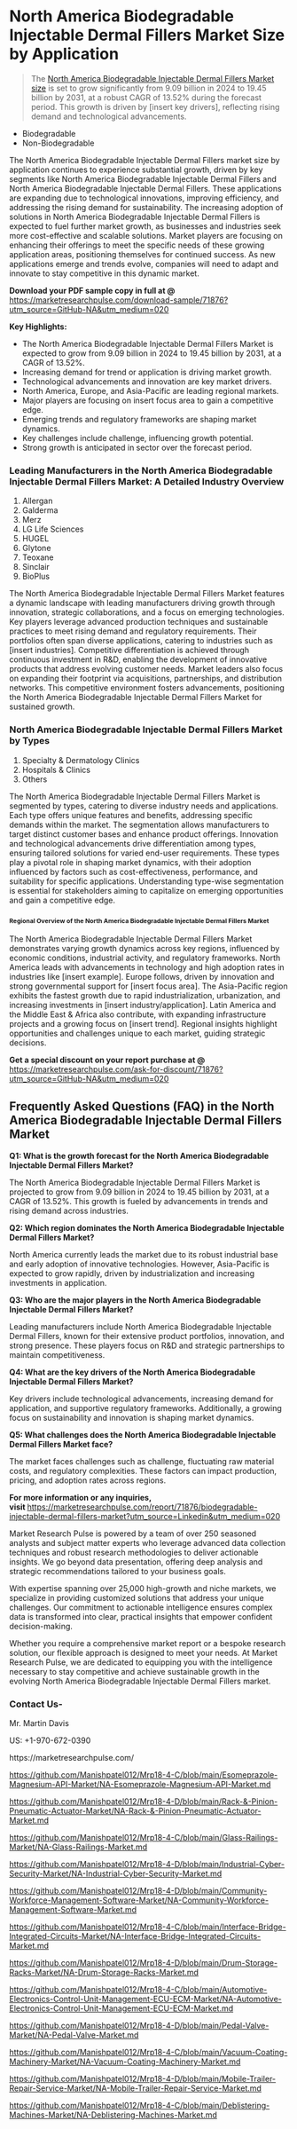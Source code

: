 <h1>North America Biodegradable Injectable Dermal Fillers Market&nbsp;Size by Application</h1><blockquote><p>The <a href="https://marketresearchpulse.com/download-sample/71876?utm_source=GitHub-NA&amp;utm_medium=020">North America Biodegradable Injectable Dermal Fillers Market size</a> is set to grow significantly from 9.09 billion in 2024 to 19.45 billion by 2031, at a robust CAGR of 13.52% during the forecast period. This growth is driven by [insert key drivers], reflecting rising demand and technological advancements.</p></blockquote><ul><li>Biodegradable<li> Non-Biodegradable</li></ul><p>The North America Biodegradable Injectable Dermal Fillers market size by application continues to experience substantial growth, driven by key segments like North America Biodegradable Injectable Dermal Fillers and North America Biodegradable Injectable Dermal Fillers. These applications are expanding due to technological innovations, improving efficiency, and addressing the rising demand for sustainability. The increasing adoption of solutions in North America Biodegradable Injectable Dermal Fillers is expected to fuel further market growth, as businesses and industries seek more cost-effective and scalable solutions. Market players are focusing on enhancing their offerings to meet the specific needs of these growing application areas, positioning themselves for continued success. As new applications emerge and trends evolve, companies will need to adapt and innovate to stay competitive in this dynamic market.</p><p><strong>Download your PDF sample copy in full at @ </strong><a href="https://marketresearchpulse.com/download-sample/71876?utm_source=GitHub-NA&amp;utm_medium=020">https://marketresearchpulse.com/download-sample/71876?utm_source=GitHub-NA&amp;utm_medium=020</a></p><p><strong>Key Highlights: </strong></p><ul><li>The North America Biodegradable Injectable Dermal Fillers Market is expected to grow from 9.09 billion in 2024 to 19.45 billion by 2031, at a CAGR of 13.52%.</li><li>Increasing demand for trend or application is driving market growth.</li><li>Technological advancements and innovation are key market drivers.</li><li>North America, Europe, and Asia-Pacific are leading regional markets.</li><li>Major players are focusing on insert focus area to gain a competitive edge.</li><li>Emerging trends and regulatory frameworks are shaping market dynamics.</li><li>Key challenges include challenge, influencing growth potential.</li><li>Strong growth is anticipated in sector over the forecast period.</li></ul><h3>Leading Manufacturers in the North America Biodegradable Injectable Dermal Fillers Market: A Detailed Industry Overview</h3><ol><li>Allergan</li><li>Galderma</li><li>Merz</li><li>LG Life Sciences</li><li>HUGEL</li><li>Glytone</li><li>Teoxane</li><li>Sinclair</li><li>BioPlus</li></ol><div class="flex max-w-full flex-col flex-grow"><div class="min-h-8 text-message flex w-full flex-col items-end gap-2 whitespace-normal break-words [.text-message+&amp;]:mt-5" dir="auto" data-message-author-role="assistant" data-message-id="fd8432e4-4910-450d-b182-61b7bfb0a01f" data-message-model-slug="gpt-4o"><div class="flex w-full flex-col gap-1 empty:hidden first:pt-[3px]"><div class="markdown prose w-full break-words dark:prose-invert light"><p>The North America Biodegradable Injectable Dermal Fillers Market features a dynamic landscape with leading manufacturers driving growth through innovation, strategic collaborations, and a focus on emerging technologies. Key players leverage advanced production techniques and sustainable practices to meet rising demand and regulatory requirements. Their portfolios often span diverse applications, catering to industries such as [insert industries]. Competitive differentiation is achieved through continuous investment in R&amp;D, enabling the development of innovative products that address evolving customer needs. Market leaders also focus on expanding their footprint via acquisitions, partnerships, and distribution networks. This competitive environment fosters advancements, positioning the North America Biodegradable Injectable Dermal Fillers Market for sustained growth.</p></div></div></div></div><h3>North America Biodegradable Injectable Dermal Fillers Market by Types</h3><ol><li>Specialty & Dermatology Clinics<li> Hospitals & Clinics<li> Others</li></ol><div class="flex max-w-full flex-col flex-grow"><div class="min-h-8 text-message flex w-full flex-col items-end gap-2 whitespace-normal break-words [.text-message+&amp;]:mt-5" dir="auto" data-message-author-role="assistant" data-message-id="084470be-0bb7-4664-bddf-5156b4f41249" data-message-model-slug="gpt-4o-mini"><div class="flex w-full flex-col gap-1 empty:hidden first:pt-[3px]"><div class="markdown prose w-full break-words dark:prose-invert light"><p>The North America Biodegradable Injectable Dermal Fillers Market is segmented by types, catering to diverse industry needs and applications. Each type offers unique features and benefits, addressing specific demands within the market. The segmentation allows manufacturers to target distinct customer bases and enhance product offerings. Innovation and technological advancements drive differentiation among types, ensuring tailored solutions for varied end-user requirements. These types play a pivotal role in shaping market dynamics, with their adoption influenced by factors such as cost-effectiveness, performance, and suitability for specific applications. Understanding type-wise segmentation is essential for stakeholders aiming to capitalize on emerging opportunities and gain a competitive edge.</p></div></div></div></div><h3><span style="font-size: 11px;">Regional Overview of the North America Biodegradable Injectable Dermal Fillers Market</span></h3><div class="flex max-w-full flex-col flex-grow"><div class="min-h-8 text-message flex w-full flex-col items-end gap-2 whitespace-normal break-words [.text-message+&amp;]:mt-5" dir="auto" data-message-author-role="assistant" data-message-id="e9038762-ce64-4e30-91c9-9bd413514231" data-message-model-slug="gpt-4o-mini"><div class="flex w-full flex-col gap-1 empty:hidden first:pt-[3px]"><div class="markdown prose w-full break-words dark:prose-invert light"><p>The North America Biodegradable Injectable Dermal Fillers Market demonstrates varying growth dynamics across key regions, influenced by economic conditions, industrial activity, and regulatory frameworks. North America leads with advancements in technology and high adoption rates in industries like [insert example]. Europe follows, driven by innovation and strong governmental support for [insert focus area]. The Asia-Pacific region exhibits the fastest growth due to rapid industrialization, urbanization, and increasing investments in [insert industry/application]. Latin America and the Middle East &amp; Africa also contribute, with expanding infrastructure projects and a growing focus on [insert trend]. Regional insights highlight opportunities and challenges unique to each market, guiding strategic decisions.</p></div></div></div></div><p><strong>Get a special discount on your report purchase at @ </strong><a href="https://marketresearchpulse.com/ask-for-discount/71876?utm_source=GitHub-NA&amp;utm_medium=020">https://marketresearchpulse.com/ask-for-discount/71876?utm_source=GitHub-NA&amp;utm_medium=020</a></p><h2>Frequently Asked Questions (FAQ) in the North America Biodegradable Injectable Dermal Fillers Market</h2><p><strong>Q1: What is the growth forecast for the North America Biodegradable Injectable Dermal Fillers Market?</strong></p><p>The North America Biodegradable Injectable Dermal Fillers Market is projected to grow from 9.09 billion in 2024 to 19.45 billion by 2031, at a CAGR of 13.52%. This growth is fueled by advancements in trends and rising demand across industries.</p><p><strong>Q2: Which region dominates the North America Biodegradable Injectable Dermal Fillers Market?</strong></p><p>North America currently leads the market due to its robust industrial base and early adoption of innovative technologies. However, Asia-Pacific is expected to grow rapidly, driven by industrialization and increasing investments in application.</p><p><strong>Q3: Who are the major players in the North America Biodegradable Injectable Dermal Fillers Market?</strong></p><p>Leading manufacturers include North America Biodegradable Injectable Dermal Fillers, known for their extensive product portfolios, innovation, and strong presence. These players focus on R&amp;D and strategic partnerships to maintain competitiveness.</p><p><strong>Q4: What are the key drivers of the North America Biodegradable Injectable Dermal Fillers Market?</strong></p><p>Key drivers include technological advancements, increasing demand for application, and supportive regulatory frameworks. Additionally, a growing focus on sustainability and innovation is shaping market dynamics.</p><p><strong>Q5: What challenges does the North America Biodegradable Injectable Dermal Fillers Market face?</strong></p><p>The market faces challenges such as challenge, fluctuating raw material costs, and regulatory complexities. These factors can impact production, pricing, and adoption rates across regions.</p><p><strong>For more information or any inquiries, visit&nbsp;</strong><a href="https://marketresearchpulse.com/report/71876/biodegradable-injectable-dermal-fillers-market?utm_source=Linkedin&utm_medium=020">https://marketresearchpulse.com/report/71876/biodegradable-injectable-dermal-fillers-market?utm_source=Linkedin&utm_medium=020</a></p><p>Market Research Pulse is powered by a team of over 250 seasoned analysts and subject matter experts who leverage advanced data collection techniques and robust research methodologies to deliver actionable insights. We go beyond data presentation, offering deep analysis and strategic recommendations tailored to your business goals.</p><p>With expertise spanning over 25,000 high-growth and niche markets, we specialize in providing customized solutions that address your unique challenges. Our commitment to actionable intelligence ensures complex data is transformed into clear, practical insights that empower confident decision-making.</p><p>Whether you require a comprehensive market report or a bespoke research solution, our flexible approach is designed to meet your needs. At Market Research Pulse, we are dedicated to equipping you with the intelligence necessary to stay competitive and achieve sustainable growth in the evolving North America Biodegradable Injectable Dermal Fillers market.</p><h3><strong>Contact Us-</strong></h3><p>Mr. Martin Davis</p><p>US: +1-970-672-0390</p><p>https://marketresearchpulse.com/</p><p><a href="https://github.com/Manishpatel012/Mrp18-4-C/blob/main/Esomeprazole-Magnesium-API-Market/NA-Esomeprazole-Magnesium-API-Market.md">https://github.com/Manishpatel012/Mrp18-4-C/blob/main/Esomeprazole-Magnesium-API-Market/NA-Esomeprazole-Magnesium-API-Market.md</a></p><p><a href="https://github.com/Manishpatel012/Mrp18-4-D/blob/main/Rack-&-Pinion-Pneumatic-Actuator-Market/NA-Rack-&-Pinion-Pneumatic-Actuator-Market.md">https://github.com/Manishpatel012/Mrp18-4-D/blob/main/Rack-&-Pinion-Pneumatic-Actuator-Market/NA-Rack-&-Pinion-Pneumatic-Actuator-Market.md</a></p><p><a href="https://github.com/Manishpatel012/Mrp18-4-C/blob/main/Glass-Railings-Market/NA-Glass-Railings-Market.md">https://github.com/Manishpatel012/Mrp18-4-C/blob/main/Glass-Railings-Market/NA-Glass-Railings-Market.md</a></p><p><a href="https://github.com/Manishpatel012/Mrp18-4-D/blob/main/Industrial-Cyber-Security-Market/NA-Industrial-Cyber-Security-Market.md">https://github.com/Manishpatel012/Mrp18-4-D/blob/main/Industrial-Cyber-Security-Market/NA-Industrial-Cyber-Security-Market.md</a></p><p><a href="https://github.com/Manishpatel012/Mrp18-4-D/blob/main/Community-Workforce-Management-Software-Market/NA-Community-Workforce-Management-Software-Market.md">https://github.com/Manishpatel012/Mrp18-4-D/blob/main/Community-Workforce-Management-Software-Market/NA-Community-Workforce-Management-Software-Market.md</a></p><p><a href="https://github.com/Manishpatel012/Mrp18-4-C/blob/main/Interface-Bridge-Integrated-Circuits-Market/NA-Interface-Bridge-Integrated-Circuits-Market.md">https://github.com/Manishpatel012/Mrp18-4-C/blob/main/Interface-Bridge-Integrated-Circuits-Market/NA-Interface-Bridge-Integrated-Circuits-Market.md</a></p><p><a href="https://github.com/Manishpatel012/Mrp18-4-D/blob/main/Drum-Storage-Racks-Market/NA-Drum-Storage-Racks-Market.md">https://github.com/Manishpatel012/Mrp18-4-D/blob/main/Drum-Storage-Racks-Market/NA-Drum-Storage-Racks-Market.md</a></p><p><a href="https://github.com/Manishpatel012/Mrp18-4-C/blob/main/Automotive-Electronics-Control-Unit-Management-ECU-ECM-Market/NA-Automotive-Electronics-Control-Unit-Management-ECU-ECM-Market.md">https://github.com/Manishpatel012/Mrp18-4-C/blob/main/Automotive-Electronics-Control-Unit-Management-ECU-ECM-Market/NA-Automotive-Electronics-Control-Unit-Management-ECU-ECM-Market.md</a></p><p><a href="https://github.com/Manishpatel012/Mrp18-4-D/blob/main/Pedal-Valve-Market/NA-Pedal-Valve-Market.md">https://github.com/Manishpatel012/Mrp18-4-D/blob/main/Pedal-Valve-Market/NA-Pedal-Valve-Market.md</a></p><p><a href="https://github.com/Manishpatel012/Mrp18-4-C/blob/main/Vacuum-Coating-Machinery-Market/NA-Vacuum-Coating-Machinery-Market.md">https://github.com/Manishpatel012/Mrp18-4-C/blob/main/Vacuum-Coating-Machinery-Market/NA-Vacuum-Coating-Machinery-Market.md</a></p><p><a href="https://github.com/Manishpatel012/Mrp18-4-D/blob/main/Mobile-Trailer-Repair-Service-Market/NA-Mobile-Trailer-Repair-Service-Market.md">https://github.com/Manishpatel012/Mrp18-4-D/blob/main/Mobile-Trailer-Repair-Service-Market/NA-Mobile-Trailer-Repair-Service-Market.md</a></p><p><a href="https://github.com/Manishpatel012/Mrp18-4-C/blob/main/Deblistering-Machines-Market/NA-Deblistering-Machines-Market.md">https://github.com/Manishpatel012/Mrp18-4-C/blob/main/Deblistering-Machines-Market/NA-Deblistering-Machines-Market.md</a></p>
